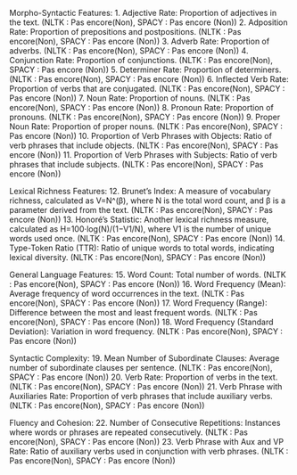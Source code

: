 Morpho-Syntactic Features:
    1. Adjective Rate: Proportion of adjectives in the text. 
    (NLTK : Pas encore(Non), SPACY : Pas encore (Non))
    2. Adposition Rate: Proportion of prepositions and postpositions. 
    (NLTK : Pas encore(Non), SPACY : Pas encore (Non))
    3. Adverb Rate: Proportion of adverbs. 
    (NLTK : Pas encore(Non), SPACY : Pas encore (Non))
    4. Conjunction Rate: Proportion of conjunctions. 
    (NLTK : Pas encore(Non), SPACY : Pas encore (Non))
    5. Determiner Rate: Proportion of determiners. 
    (NLTK : Pas encore(Non), SPACY : Pas encore (Non))
    6. Inflected Verb Rate: Proportion of verbs that are conjugated. 
    (NLTK : Pas encore(Non), SPACY : Pas encore (Non))
    7. Noun Rate: Proportion of nouns. 
    (NLTK : Pas encore(Non), SPACY : Pas encore (Non))
    8. Pronoun Rate: Proportion of pronouns. 
    (NLTK : Pas encore(Non), SPACY : Pas encore (Non))
    9. Proper Noun Rate: Proportion of proper nouns. 
    (NLTK : Pas encore(Non), SPACY : Pas encore (Non))
    10. Proportion of Verb Phrases with Objects: Ratio of verb phrases that include objects. 
    (NLTK : Pas encore(Non), SPACY : Pas encore (Non))
    11. Proportion of Verb Phrases with Subjects: Ratio of verb phrases that include subjects. 
    (NLTK : Pas encore(Non), SPACY : Pas encore (Non))

Lexical Richness Features:
    12. Brunet’s Index: A measure of vocabulary richness, calculated as V=N^(β), where N is the total word count, and β is a parameter derived from the text.
    (NLTK : Pas encore(Non), SPACY : Pas encore (Non))
    13. Honoré’s Statistic: Another lexical richness measure, calculated as H=100⋅log(N)/(1−V1/N), where V1 is the number of unique words used once.
    (NLTK : Pas encore(Non), SPACY : Pas encore (Non))
    14. Type-Token Ratio (TTR): Ratio of unique words to total words, indicating lexical diversity.
    (NLTK : Pas encore(Non), SPACY : Pas encore (Non))

General Language Features:
    15. Word Count: Total number of words.
    (NLTK : Pas encore(Non), SPACY : Pas encore (Non))
    16. Word Frequency (Mean): Average frequency of word occurrences in the text.
    (NLTK : Pas encore(Non), SPACY : Pas encore (Non))
    17. Word Frequency (Range): Difference between the most and least frequent words.
    (NLTK : Pas encore(Non), SPACY : Pas encore (Non))
    18. Word Frequency (Standard Deviation): Variation in word frequency.
    (NLTK : Pas encore(Non), SPACY : Pas encore (Non))

Syntactic Complexity:
    19. Mean Number of Subordinate Clauses: Average number of subordinate clauses per sentence.
    (NLTK : Pas encore(Non), SPACY : Pas encore (Non))
    20. Verb Rate: Proportion of verbs in the text.
    (NLTK : Pas encore(Non), SPACY : Pas encore (Non))
    21. Verb Phrase with Auxiliaries Rate: Proportion of verb phrases that include auxiliary verbs.
    (NLTK : Pas encore(Non), SPACY : Pas encore (Non))

Fluency and Cohesion:
    22. Number of Consecutive Repetitions: Instances where words or phrases are repeated consecutively.
    (NLTK : Pas encore(Non), SPACY : Pas encore (Non))
    23. Verb Phrase with Aux and VP Rate: Ratio of auxiliary verbs used in conjunction with verb phrases.
    (NLTK : Pas encore(Non), SPACY : Pas encore (Non))